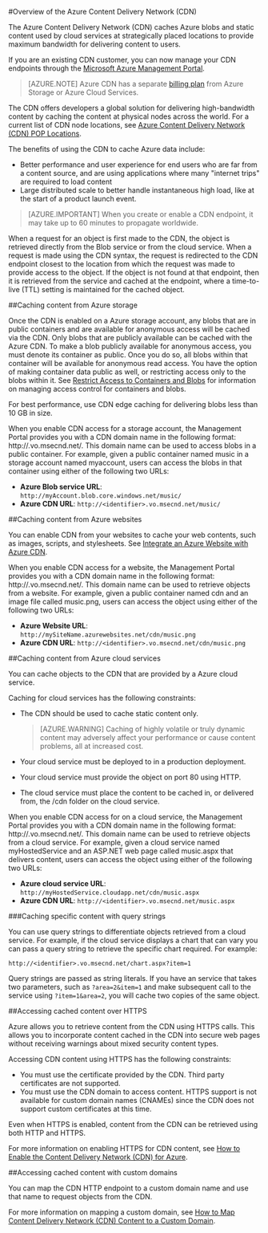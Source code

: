 <properties 
	pageTitle="Azure CDN Overview" 
	description="Learn what the Azure Content Delivery Network (CDN) is and how to use it to deliver high-bandwidth content by caching blobs and static content." 
	services="cdn" 
	documentationCenter=".NET" 
	authors="akucer" 
	manager="dwrede" 
	editor=""/>

<tags 
	ms.service="cdn" 
	ms.workload="tbd" 
	ms.tgt_pltfrm="na" 
	ms.devlang="na" 
	ms.topic="article" 
	ms.date="01/06/2015" 
	ms.author="akucer"/>

#Overview of the Azure Content Delivery Network (CDN)

The Azure Content Delivery Network (CDN) caches Azure blobs and static content used by cloud services at strategically placed locations to provide maximum bandwidth for delivering content to users. 

If you are an existing CDN customer, you can now manage your CDN endpoints through the [Microsoft Azure Management Portal](https://manage.windowsazure.com). 


>[AZURE.NOTE] Azure CDN has a separate [billing plan](http://www.microsoft.com/windowsazure/pricing/) from Azure Storage or Azure Cloud Services.
 

The CDN offers developers a global solution for delivering high-bandwidth content by caching the content at physical nodes across the world. For a current list of CDN node locations, see [Azure Content Delivery Network (CDN) POP Locations](http://msdn.microsoft.com/library/azure/gg680302.aspx).

The benefits of using the CDN to cache Azure data include:

- Better performance and user experience for end users who are far from a content source, and are using applications where many "internet trips" are required to load content
- Large distributed scale to better handle instantaneous high load, like at the start of a product launch event. 


>[AZURE.IMPORTANT] When you create or enable a CDN endpoint, it may take up to 60 minutes to propagate worldwide.
 
When a request for an object is first made to the CDN, the object is retrieved directly from the Blob service or from the cloud service. When a request is made using the CDN syntax, the request is redirected to the CDN endpoint closest to the location from which the request was made to provide access to the object. If the object is not found at that endpoint, then it is retrieved from the service and cached at the endpoint, where a time-to-live (TTL) setting is maintained for the cached object.
 
##Caching content from Azure storage

Once the CDN is enabled on a Azure storage account, any blobs that are in public containers and are available for anonymous access will be cached via the CDN. Only blobs that are publicly available can be cached with the Azure CDN. To make a blob publicly available for anonymous access, you must denote its container as public. Once you do so, all blobs within that container will be available for anonymous read access. You have the option of making container data public as well, or restricting access only to the blobs within it. See [Restrict Access to Containers and Blobs](http://msdn.microsoft.com/library/azure/dd179354.aspx) for information on managing access control for containers and blobs.

For best performance, use CDN edge caching for delivering blobs less than 10 GB in size.

When you enable CDN access for a storage account, the Management Portal provides you with a CDN domain name in the following format: http://<identifier>.vo.msecnd.net/. This domain name can be used to access blobs in a public container. For example, given a public container named music in a storage account named myaccount, users can access the blobs in that container using either of the following two URLs:

- **Azure Blob service URL**: `http://myAccount.blob.core.windows.net/music/` 
- **Azure CDN URL**: `http://<identifier>.vo.msecnd.net/music/` 

##Caching content from Azure websites

You can enable CDN from your websites to cache your web contents, such as images, scripts, and stylesheets. See [Integrate an Azure Website with Azure CDN](cdn-websites-with-cdn.md).

When you enable CDN access for a website, the Management Portal provides you with a CDN domain name in the following format: http://<identifier>.vo.msecnd.net/. This domain name can be used to retrieve objects from a website. For example, given a public container named cdn and an image file called music.png, users can access the object using either of the following two URLs:

- **Azure Website URL**: `http://mySiteName.azurewebsites.net/cdn/music.png` 
- **Azure CDN URL**: `http://<identifier>.vo.msecnd.net/cdn/music.png`
 
##Caching content from Azure cloud services

You can cache objects to the CDN that are provided by a Azure cloud service. 

Caching for cloud services has the following constraints: 


- The CDN should be used to cache static content only.

	>[AZURE.WARNING] Caching of highly volatile or truly dynamic content may adversely affect your performance or cause content problems, all at increased cost.
- Your cloud service must be deployed to in a production deployment.
- Your cloud service must provide the object on port 80 using HTTP.
- The cloud service must place the content to be cached in, or delivered from, the /cdn folder on the cloud service.

When you enable CDN access for on a cloud service, the Management Portal provides you with a CDN domain name in the following format: http://<identifier>.vo.msecnd.net/. This domain name can be used to retrieve objects from a cloud service. For example, given a cloud service named myHostedService and an ASP.NET web page called music.aspx that delivers content, users can access the object using either of the following two URLs:


- **Azure cloud service URL**: `http://myHostedService.cloudapp.net/cdn/music.aspx` 
- **Azure CDN URL**: `http://<identifier>.vo.msecnd.net/music.aspx` 


###Caching specific content with query strings

You can use query strings to differentiate objects retrieved from a cloud service. For example, if the cloud service displays a chart that can vary you can pass a query string to retrieve the specific chart required. For example: 

`http://<identifier>.vo.msecnd.net/chart.aspx?item=1`

Query strings are passed as string literals. If you have an service that takes two parameters, such as `?area=2&item=1` and make subsequent call to the service using `?item=1&area=2`, you will cache two copies of the same object.
 

##Accessing cached content over HTTPS


Azure allows you to retrieve content from the CDN using HTTPS calls. This allows you to incorporate content cached in the CDN into secure web pages without receiving warnings about mixed security content types.

Accessing CDN content using HTTPS has the following constraints:


- You must use the certificate provided by the CDN. Third party certificates are not supported.
- You must use the CDN domain to access content. HTTPS support is not available for custom domain names (CNAMEs) since the CDN does not support custom certificates at this time.



Even when HTTPS is enabled, content from the CDN can be retrieved using both HTTP and HTTPS.

For more information on enabling HTTPS for CDN content, see [How to Enable the Content Delivery Network (CDN) for Azure](http://msdn.microsoft.com/library/azure/gg680301.aspx).


##Accessing cached content with custom domains

You can map the CDN HTTP endpoint to a custom domain name and use that name to request objects from the CDN.

For more information on mapping a custom domain, see [How to Map Content Delivery Network (CDN) Content to a Custom Domain](http://msdn.microsoft.com/library/azure/gg680307.aspx).

